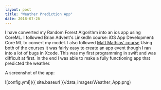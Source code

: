 ```yaml
---
layout: post
title: "Weather Prediction App"
date: 2018-07-26
---
```


I have converted my Random Forest Algorithm into an ios app using CoreML.
I followed Brian Advent's LinkedIn course: iOS App Development: Core ML to convert my model.
I also followed [Matt Mathias' course](https://www.bignerdranch.com/blog/machine-learning-in-ios-using-core-ml/)
Using both of the courses it was fairly easy to create an app event though I ran into a lot of bugs in Xcode.
This was my first programming in swift and was difficult at first.
In the end I was able to make a fully functioning app that predicted the weather.

A screenshot of the app:

![config.yml]({{ site.baseurl }}/data_images/Weather_App.png)
